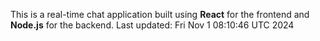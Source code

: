 This is a real-time chat application built using **React** for the frontend and **Node.js** for the backend.
Last updated: Fri Nov  1 08:10:46 UTC 2024
